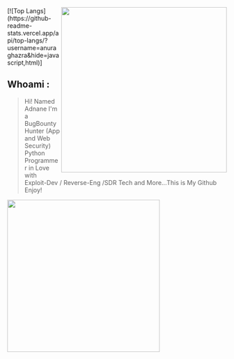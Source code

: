 <img align='right' src="https://github-readme-stats.vercel.app/api?username=adnane-x-tebbaa&show_icons=true&theme=dark" width="380">
[![Top Langs](https://github-readme-stats.vercel.app/api/top-langs/?username=anuraghazra&hide=javascript,html)]

## Whoami : 
> Hi! Named Adnane I'm a BugBounty Hunter (App and Web Security)  Python Programmer in Love with Exploit-Dev / Reverse-Eng /SDR Tech and More...This is My Github Enjoy!


<img src="https://raw.githubusercontent.com/adnane-X-tebbaa/imgs/master/fight.gif" width="350px">
